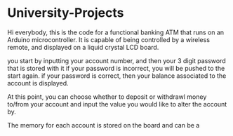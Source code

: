 # University-Projects

Hi everybody, this is the code for a functional banking ATM that runs on an Arduino microcontroller.
It is capable of being controlled by a wireless remote, and displayed on a liquid crystal LCD board.

you start by inputting your account number, and then your 3 digit password that is stored with it
if your password is incorrect, you will be pushed to the start again.
if your password is correct, then your balance associated to the account is displayed.

At this point, you can choose whether to deposit or withdrawl money to/from your account
and input the value you would like to alter the account by.

The memory for each account is stored on the board and can be a
